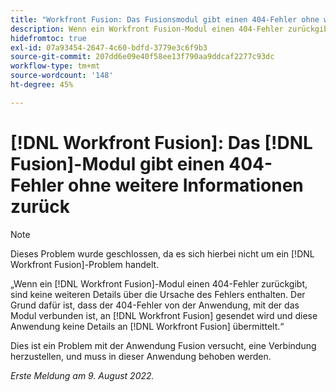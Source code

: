 ```yaml
---
title: "Workfront Fusion: Das Fusionsmodul gibt einen 404-Fehler ohne weitere Informationen zurück."
description: Wenn ein Workfront Fusion-Modul einen 404-Fehler zurückgibt, gibt der Fehler keine weiteren Details darüber an, was den Fehler verursacht hat. Der Grund dafür ist, dass der 404-Fehler von der Anwendung an Workfront Fusion gesendet wird, mit der das Modul eine Verbindung herstellt, und dass die Anwendung keine zusätzlichen Details zu Workfront Fusion bereitgestellt hat.
hidefromtoc: true
exl-id: 07a93454-2647-4c60-bdfd-3779e3c6f9b3
source-git-commit: 207dd6e09e40f58ee13f790aa9ddcaf2277c93dc
workflow-type: tm+mt
source-wordcount: '148'
ht-degree: 45%

---
```


# [!DNL Workfront Fusion]: Das [!DNL Fusion]-Modul gibt einen 404-Fehler ohne weitere Informationen zurück

>[!NOTE]
>
>Dieses Problem wurde geschlossen, da es sich hierbei nicht um ein [!DNL Workfront Fusion]-Problem handelt.

„Wenn ein [!DNL Workfront Fusion]-Modul einen 404-Fehler zurückgibt, sind keine weiteren Details über die Ursache des Fehlers enthalten. Der Grund dafür ist, dass der 404-Fehler von der Anwendung, mit der das Modul verbunden ist, an [!DNL Workfront Fusion] gesendet wird und diese Anwendung keine Details an [!DNL Workfront Fusion] übermittelt.“

Dies ist ein Problem mit der Anwendung Fusion versucht, eine Verbindung herzustellen, und muss in dieser Anwendung behoben werden.

_Erste Meldung am 9. August 2022._
